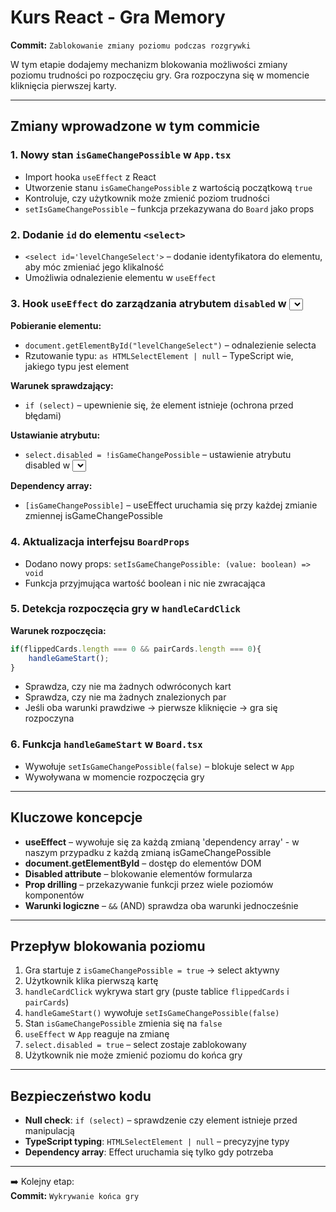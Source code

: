 # Kurs React - Gra Memory

**Commit:** `Zablokowanie zmiany poziomu podczas rozgrywki`

W tym etapie dodajemy mechanizm blokowania możliwości zmiany poziomu trudności po rozpoczęciu gry. Gra rozpoczyna się w momencie kliknięcia pierwszej karty.

---

## Zmiany wprowadzone w tym commicie

### 1. Nowy stan `isGameChangePossible` w `App.tsx`

- Import hooka `useEffect` z React
- Utworzenie stanu `isGameChangePossible` z wartością początkową `true`
- Kontroluje, czy użytkownik może zmienić poziom trudności
- `setIsGameChangePossible` – funkcja przekazywana do `Board` jako props

### 2. Dodanie `id` do elementu `<select>`

- `<select id='levelChangeSelect'>` – dodanie identyfikatora do elementu, aby móc zmieniać jego klikalność
- Umożliwia odnalezienie elementu w `useEffect`

### 3. Hook `useEffect` do zarządzania atrybutem `disabled` w <select>

**Pobieranie elementu:**
- `document.getElementById("levelChangeSelect")` – odnalezienie selecta
- Rzutowanie typu: `as HTMLSelectElement | null` – TypeScript wie, jakiego typu jest element

**Warunek sprawdzający:**
- `if (select)` – upewnienie się, że element istnieje (ochrona przed błędami)

**Ustawianie atrybutu:**
- `select.disabled = !isGameChangePossible` – ustawienie atrybutu disabled w <select> na wartość przeciwną względem isGameChangePossible
  - Gdy `isGameChangePossible === false` → `disabled = true` (select zablokowany)
  - Gdy `isGameChangePossible === true` → `disabled = false` (select aktywny)

**Dependency array:**
- `[isGameChangePossible]` – useEffect uruchamia się przy każdej zmianie zmiennej isGameChangePossible

### 4. Aktualizacja interfejsu `BoardProps`

- Dodano nowy props: `setIsGameChangePossible: (value: boolean) => void`
- Funkcja przyjmująca wartość boolean i nic nie zwracająca

### 5. Detekcja rozpoczęcia gry w `handleCardClick`

**Warunek rozpoczęcia:**
```typescript
if(flippedCards.length === 0 && pairCards.length === 0){
    handleGameStart();
}
```
- Sprawdza, czy nie ma żadnych odwróconych kart
- Sprawdza, czy nie ma żadnych znalezionych par
- Jeśli oba warunki prawdziwe → pierwsze kliknięcie → gra się rozpoczyna

### 6. Funkcja `handleGameStart` w `Board.tsx`

- Wywołuje `setIsGameChangePossible(false)` – blokuje select w `App`
- Wywoływana w momencie rozpoczęcia gry


---

## Kluczowe koncepcje

- **useEffect** – wywołuje się za każdą zmianą 'dependency array' - w naszym przypadku z każdą zmianą isGameChangePossible
- **document.getElementById** – dostęp do elementów DOM
- **Disabled attribute** – blokowanie elementów formularza
- **Prop drilling** – przekazywanie funkcji przez wiele poziomów komponentów
- **Warunki logiczne** – `&&` (AND) sprawdza oba warunki jednocześnie

---

## Przepływ blokowania poziomu

1. Gra startuje z `isGameChangePossible = true` → select aktywny
2. Użytkownik klika pierwszą kartę
3. `handleCardClick` wykrywa start gry (puste tablice `flippedCards` i `pairCards`)
4. `handleGameStart()` wywołuje `setIsGameChangePossible(false)`
5. Stan `isGameChangePossible` zmienia się na `false`
6. `useEffect` w `App` reaguje na zmianę
7. `select.disabled = true` – select zostaje zablokowany
8. Użytkownik nie może zmienić poziomu do końca gry

---

## Bezpieczeństwo kodu

- **Null check**: `if (select)` – sprawdzenie czy element istnieje przed manipulacją
- **TypeScript typing**: `HTMLSelectElement | null` – precyzyjne typy
- **Dependency array**: Effect uruchamia się tylko gdy potrzeba

---

➡️ Kolejny etap:  
**Commit:** `Wykrywanie końca gry`
